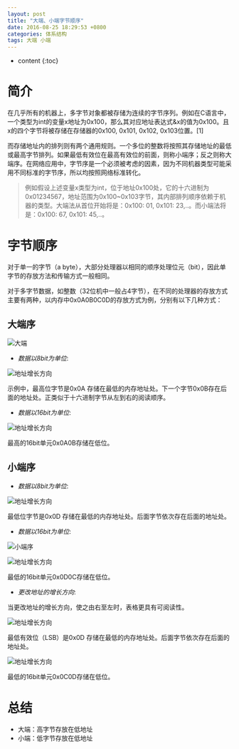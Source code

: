 ```yaml
---
layout: post
title: "大端、小端字节顺序"
date: 2016-08-25 18:29:53 +0800
categories: 体系结构
tags: 大端 小端
---
```

* content
{:toc}


# 简介 #

在几乎所有的机器上，多字节对象都被存储为连续的字节序列。例如在C语言中，一个类型为int的变量x地址为0x100，那么其对应地址表达式&x的值为0x100。且x的四个字节将被存储在存储器的0x100, 0x101, 0x102, 0x103位置。[1]

而存储地址内的排列则有两个通用规则。一个多位的整数将按照其存储地址的最低或最高字节排列。如果最低有效位在最高有效位的前面，则称小端序；反之则称大端序。在网络应用中，字节序是一个必须被考虑的因素，因为不同机器类型可能采用不同标准的字节序，所以均按照网络标准转化。

> 例如假设上述变量x类型为int，位于地址0x100处，它的十六进制为0x01234567，地址范围为0x100~0x103字节，其内部排列顺序依赖于机器的类型。大端法从首位开始将是：0x100: 01, 0x101: 23,..。而小端法将是：0x100: 67, 0x101: 45,..。







# 字节顺序 #

对于单一的字节（a byte），大部分处理器以相同的顺序处理位元（bit），因此单字节的存放方法和传输方式一般相同。

对于多字节数据，如整数（32位机中一般占4字节），在不同的处理器的存放方式主要有两种，以内存中0x0A0B0C0D的存放方式为例，分别有以下几种方式：


## 大端序 ##


![大端](http://upload-images.jianshu.io/upload_images/1242974-fa9264740fd2de1c.png?imageMogr2/auto-orient/strip%7CimageView2/2/w/1240)


- *数据以8bit为单位*:

![*地址增长方向*](http://upload-images.jianshu.io/upload_images/1242974-8272d72128144492.png?imageMogr2/auto-orient/strip%7CimageView2/2/w/1240)

示例中，最高位字节是0x0A 存储在最低的内存地址处。下一个字节0x0B存在后面的地址处。正类似于十六进制字节从左到右的阅读顺序。

- *数据以16bit为单位*:

![地址增长方向](http://upload-images.jianshu.io/upload_images/1242974-bb3bdb30e3d62467.png?imageMogr2/auto-orient/strip%7CimageView2/2/w/1240)

最高的16bit单元0x0A0B存储在低位。
 

## 小端序 ##

- *数据以8bit为单位*:

 
![*地址增长方向*](http://upload-images.jianshu.io/upload_images/1242974-dc99a82da8611657.png?imageMogr2/auto-orient/strip%7CimageView2/2/w/1240)

最低位字节是0x0D 存储在最低的内存地址处。后面字节依次存在后面的地址处。

- *数据以16bit为单位*:


![小端序](http://upload-images.jianshu.io/upload_images/1242974-dc6ab58c01786ede.png?imageMogr2/auto-orient/strip%7CimageView2/2/w/1240)


![*地址增长方向*](http://upload-images.jianshu.io/upload_images/1242974-6a1460b95226e5ff.png?imageMogr2/auto-orient/strip%7CimageView2/2/w/1240)

最低的16bit单元0x0D0C存储在低位。


- *更改地址的增长方向*:

当更改地址的增长方向，使之由右至左时，表格更具有可阅读性。

![*地址增长方向*](http://upload-images.jianshu.io/upload_images/1242974-add98512b68fa046.png?imageMogr2/auto-orient/strip%7CimageView2/2/w/1240)


最低有效位（LSB）是0x0D 存储在最低的内存地址处。后面字节依次存在后面的地址处。


![*地址增长方向*](http://upload-images.jianshu.io/upload_images/1242974-137b60f340dbad49.png?imageMogr2/auto-orient/strip%7CimageView2/2/w/1240)


最低的16bit单元0x0C0D存储在低位。

# 总结 #

- 大端：高字节存放在低地址
- 小端：低字节存放在低地址












